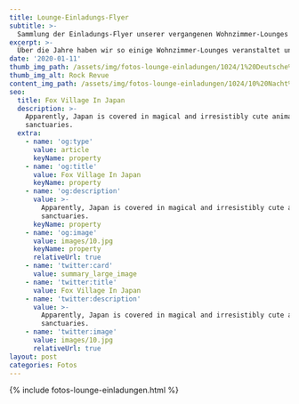 ```yaml
---
title: Lounge-Einladungs-Flyer
subtitle: >-
  Sammlung der Einladungs-Flyer unserer vergangenen Wohnzimmer-Lounges
excerpt: >-
  Über die Jahre haben wir so einige Wohnzimmer-Lounges veranstaltet und zu jeder Lounge wurde auch ein individueller Einladungs-Flyer gestaltet. Diese Flyer haben wir meist drucken lassen und an verschiedenen Szene-Locations ausgelegt. Hier findest Du alle vergangenen Flyer.
date: '2020-01-11'
thumb_img_path: /assets/img/fotos-lounge-einladungen/1024/1%20Deutsche%20Rock-Revue%20der%2070er.jpg
thumb_img_alt: Rock Revue
content_img_path: /assets/img/fotos-lounge-einladungen/1024/10%20Nacht%20am%20Strand.jpg
seo:
  title: Fox Village In Japan
  description: >-
    Apparently, Japan is covered in magical and irresistibly cute animal
    sanctuaries.
  extra:
    - name: 'og:type'
      value: article
      keyName: property
    - name: 'og:title'
      value: Fox Village In Japan
      keyName: property
    - name: 'og:description'
      value: >-
        Apparently, Japan is covered in magical and irresistibly cute animal
        sanctuaries.
      keyName: property
    - name: 'og:image'
      value: images/10.jpg
      keyName: property
      relativeUrl: true
    - name: 'twitter:card'
      value: summary_large_image
    - name: 'twitter:title'
      value: Fox Village In Japan
    - name: 'twitter:description'
      value: >-
        Apparently, Japan is covered in magical and irresistibly cute animal
        sanctuaries.
    - name: 'twitter:image'
      value: images/10.jpg
      relativeUrl: true
layout: post
categories: Fotos
---
```


{% include fotos-lounge-einladungen.html %}